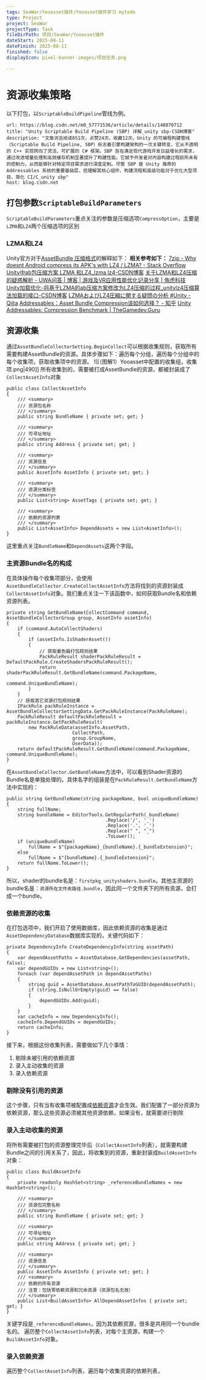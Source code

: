 ```yaml
---
tags: SeaWar/Yooasset插件/Yooasset插件学习 mytodo
type: Project
project: SeaWar
projectType: Task
fileDirPath: 项目/SeaWar/Yooasset插件
dateStart: 2025-08-11
dateFinish: 2025-08-11
finished: false
displayIcon: pixel-banner-images/项目任务.png

---
```

# 资源收集策略
以下打包，以`ScriptableBuildPipeline`管线为例。
```cardlink
url: https://blog.csdn.net/m0_57771536/article/details/148870712
title: "Unity Scriptable Build Pipeline (SBP) 详解_unity sbp-CSDN博客"
description: "文章浏览阅读851次，点赞24次，收藏12次。Unity 的可编程构建管线（Scriptable Build Pipeline, SBP）标志着引擎构建架构的一次关键转变，它从不透明的 C++ 实现转向了灵活、可扩展的 C# 框架。SBP 旨在满足现代游戏开发日益增长的需求，通过改进增量处理和高效缓存机制显著提升了构建性能。它赋予开发者对内容构建过程前所未有的控制力，从而能够针对特定项目需求进行深度定制。尽管 SBP 是 Unity 推荐的 Addressables 系统的重要基础层，但理解其核心组件、构建流程和高级功能对于优化大型项目、简化 CI/C_unity sbp"
host: blog.csdn.net
```
## 打包参数`ScriptableBuildParameters`
`ScriptableBuildParameters`重点关注的参数是压缩选项`CompressOption`，主要是`LZMA`和`LZ4`两个压缩选项的区别
### **LZMA和LZ4**
Unity官方对于[AssetBundle 压缩格式](https://docs.unity3d.com/Manual/assetbundles-compression-format.html)的解释如下：
**相关参考如下：**
[7zip - Why doesnt Android compress its APK's with LZ4 / LZMA? - Stack Overflow](https://stackoverflow.com/questions/46357763/why-doesnt-android-compress-its-apks-with-lz4-lzma)
[Unity中ab包压缩方案 LZMA 和LZ4_lzma lz4-CSDN博客](https://blog.csdn.net/qq_38721111/article/details/129184791)
[关于LZMA和LZ4压缩的疑惑解析 - UWA问答 | 博客 | 游戏及VR应用性能优化记录分享 | 侑虎科技](https://blog.uwa4d.com/archives/TechSharing_112.html)
[Unity加载优化-将基于LZMA的ab压缩方案修改为LZ4压缩的过程_unitylz4压缩算法加载的接口-CSDN博客](https://blog.csdn.net/weixin_36719607/article/details/121257948)
[LZMAおよびLZ4圧縮に関する疑問の分析 #Unity - Qiita](https://qiita.com/UWATechnology/items/7039e4623998d2dc4fa3)
[Addressables：Asset Bundle Compression该如何选择？ - 知乎](https://zhuanlan.zhihu.com/p/673316663)
[Unity Addressables: Compression Benchmark | TheGamedev.Guru](https://thegamedev.guru/unity-addressables/compression-benchmark/)
## 资源收集
通过`AssetBundleCollectorSetting.BeginCollect`可以根据收集规则，获取所有需要构建AssetBundle的资源。具体步骤如下：遍历每个分组，遍历每个分组中的每个收集项，获取收集项中的资源。
![[（图解1）Yooasset中配置的收集组，收集项.png|490]]
所有收集到的，需要被打成AssetBundle的资源，都被封装成了`CollectAssetInfo`对象
```CSharp
public class CollectAssetInfo  
{  
    /// <summary>  
    /// 资源包名称  
    /// </summary>  
    public string BundleName { private set; get; }  
  
    /// <summary>  
    /// 可寻址地址  
    /// </summary>  
    public string Address { private set; get; }  
  
    /// <summary>  
    /// 资源信息  
    /// </summary>  
    public AssetInfo AssetInfo { private set; get; }  
  
    /// <summary>  
    /// 资源分类标签  
    /// </summary>  
    public List<string> AssetTags { private set; get; }  
  
    /// <summary>  
    /// 依赖的资源列表  
    /// </summary>  
    public List<AssetInfo> DependAssets = new List<AssetInfo>();  
}
```
这里重点关注`BundleName`和`DependAssets`这两个字段。
### 主资源Bundle名的构成
在具体操作每个收集项部分，会使用`AssetBundleCollector.CreateCollectAssetInfo`方法将找到的资源封装成`CollectAssetInfo`对象。我们重点关注一下该函数中，如何获取Bundle名和依赖资源列表。
```Csharp
private string GetBundleName(CollectCommand command, AssetBundleCollectorGroup group, AssetInfo assetInfo)  
{  
    if (command.AutoCollectShaders)  
    {        
        if (assetInfo.IsShaderAsset())  
        {            
            // 获取着色器打包规则结果  
            PackRuleResult shaderPackRuleResult = DefaultPackRule.CreateShadersPackRuleResult();  
            return shaderPackRuleResult.GetBundleName(command.PackageName, 
                                                    command.UniqueBundleName);  
        }    
    }  
    // 获取其它资源打包规则结果  
    IPackRule packRuleInstance = AssetBundleCollectorSettingData.GetPackRuleInstance(PackRuleName);  
    PackRuleResult defaultPackRuleResult = packRuleInstance.GetPackRuleResult(
        new PackRuleData(assetInfo.AssetPath, 
                        CollectPath, 
                        group.GroupName, 
                        UserData));  
    return defaultPackRuleResult.GetBundleName(command.PackageName, command.UniqueBundleName);  
}
```
在`AssetBundleCollector.GetBundleName`方法中，可以看到Shader资源的Bundle名是单独处理的。具体名字的组装是在`PackRuleResult.GetBundleName`方法中实现的：
```CSharp
public string GetBundleName(string packageName, bool uniqueBundleName)  
{  
    string fullName;  
    string bundleName = EditorTools.GetRegularPath(_bundleName)
                                    .Replace('/', '_')
                                    .Replace('.', '_')
                                    .Replace(" ", "_")
                                    .ToLower();  
    if (uniqueBundleName)  
        fullName = $"{packageName}_{bundleName}.{_bundleExtension}";  
    else  
        fullName = $"{bundleName}.{_bundleExtension}";  
    return fullName.ToLower();  
}
```
所以，shader的bundle名是：`firstpkg_unityshaders.bundle`。其他主资源的bundle名是：`资源所在文件夹路径.bundle`，因此同一个文件夹下的所有资源，会打成一个bundle。
### 依赖资源的收集
在打包选项中，我们开启了使用数据库，因此依赖资源的收集是通过`AssetDependencyDatabase`数据库实现的，关键代码如下：
```CSharp
private DependencyInfo CreateDependencyInfo(string assetPath)
{
    var dependAssetPaths = AssetDatabase.GetDependencies(assetPath, false);
    var dependGUIDs = new List<string>();
    foreach (var dependAssetPath in dependAssetPaths)
    {
        string guid = AssetDatabase.AssetPathToGUID(dependAssetPath);
        if (string.IsNullOrEmpty(guid) == false)
        {
            dependGUIDs.Add(guid);
        }
    }
    var cacheInfo = new DependencyInfo();
    cacheInfo.DependGUIDs = dependGUIDs;
    return cacheInfo;
}
```
接下来，根据这份收集列表，需要做如下几个事情：
1. 剔除未被引用的依赖资源
2. 录入主动收集的资源
3. 录入依赖资源
### 剔除没有引用的资源
这个步骤，只有当有收集项被配置成[依赖资源](https://www.yooasset.com/docs/api/YooAsset.Editor/ECollectorType#dependassetcollector)才会生效。我们配置了一部分资源为依赖资源，那么这些资源必须被其他资源依赖，如果没有，就需要进行剔除
### 录入主动收集的资源
将所有需要被打包的资源整理完毕后（`CollectAssetInfo`列表），就需要构建Bundle之间的引用关系了，因此，将收集到的资源，重新封装成`BuildAssetInfo`对象：
```CSharp
public class BuildAssetInfo  
{  
    private readonly HashSet<string> _referenceBundleNames = new HashSet<string>();  

    /// <summary>  
    /// 资源包完整名称  
    /// </summary>  
    public string BundleName { private set; get; }  
  
    /// <summary>  
    /// 可寻址地址  
    /// </summary>  
    public string Address { private set; get; }  
  
    /// <summary>  
    /// 资源信息  
    /// </summary>  
    public AssetInfo AssetInfo { private set; get; }  
    /// <summary>  
    /// 依赖的所有资源  
    /// 注意：包括零依赖资源和冗余资源（资源包名无效）  
    /// </summary>  
    public List<BuildAssetInfo> AllDependAssetInfos { private set; get; }
}
```
关键字段是`_referenceBundleNames`，因为其依赖资源，很多是共用同一个bundle名的。
遍历整个`CollectAssetInfo`列表，对每个主资源，构建一个`BuildAssetInfo`对象。
### 录入依赖资源
遍历整个`CollectAssetInfo`列表，遍历每个收集资源的依赖列表，
